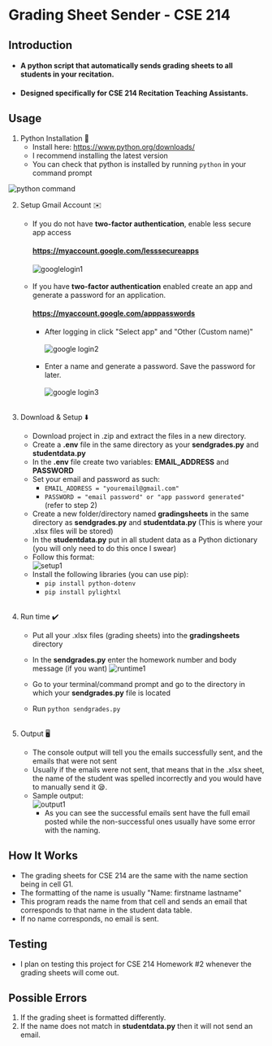 # Grading Sheet Sender - CSE 214

## Introduction

* #### A python script that automatically sends grading sheets to all students in your recitation. 
* #### Designed specifically for CSE 214 Recitation Teaching Assistants.

## Usage
1. Python Installation 🐍
    * Install here: https://www.python.org/downloads/
    * I recommend installing the latest version
    * You can check that python is installed by running ```python``` in your command prompt

![python command](https://i.gyazo.com/14dcd095a25672f1e9c4af2d10f45a59.png)

2. Setup Gmail Account ✉️
    * If you do not have **two-factor authentication**, enable less secure app access
        #### https://myaccount.google.com/lesssecureapps
        ![googlelogin1](https://i.gyazo.com/0c7832ca47c6e7d497628166761df0b3.png)
      <br/>
      <br/>
    * If you have **two-factor authentication** enabled
    create an app and generate a password for an application.
        #### https://myaccount.google.com/apppasswords
        * After logging in click "Select app" and "Other (Custom name)"
          <br />
          <br />
          ![google login2](https://i.gyazo.com/5d59f8e1791a793d615eafa66e508b25.png)
          <br />
          <br />
        * Enter a name and generate a password. Save the password for later.
          <br />
          <br />
          ![google login3](https://i.gyazo.com/c6d1ccd85b8a30f9e4e60ed28ea944bb.png)
          <br />
          <br />

3. Download & Setup ⬇️
    * Download project in .zip and extract the 
    files in a new directory.
    * Create a **.env** file in the same directory as your **sendgrades.py** and **studentdata.py**
    * In the **.env** file create two variables: **EMAIL_ADDRESS** and **PASSWORD**
    * Set your email and password as such:   
      * ```EMAIL_ADDRESS = "youremail@gmail.com"```
      * ```PASSWORD = "email password" or "app password generated"``` (refer to step 2)
    * Create a new folder/directory named **gradingsheets** in the same directory as
      **sendgrades.py** and **studentdata.py** (This is where your .xlsx files will be stored)
    * In the **studentdata.py** put in all student data as a Python dictionary (you will only need to do this once I swear)
    * Follow this format:
      <br/>
        ![setup1](https://i.gyazo.com/f3c27c8470f15220bbedf5b040c4b2de.png)
    * Install the following libraries (you can use pip):
        * ```pip install python-dotenv```
        * ```pip install pylightxl```
          <br/>
        <br/>  
4. Run time ✔️
    * Put all your .xlsx files (grading sheets) into the **gradingsheets** directory
    * In the **sendgrades.py** enter the homework number and body message (if you want)
    ![runtime1](https://i.gyazo.com/009c31f918e45ef8d2ea1d4e00bb81cd.png)
      
    * Go to your terminal/command prompt and go to the directory in which your **sendgrades.py** file is located
    * Run ```python sendgrades.py```
    <br/><br/>
5. Output 🖥️
    * The console output will tell you the emails successfully sent, and the emails that were not sent
    * Usually if the emails were not sent, that means that in the .xlsx sheet, the name of the student
    was spelled incorrectly and you would have to manually send it 😪.
   * Sample output: 
     <br/>
      ![output1](https://i.gyazo.com/51e2bbc1f5fb1dca43650f832091bd67.png)
       * As you can see the successful emails sent have the full email posted while the non-successful ones 
         usually have some error with the naming.
         
## How It Works

* The grading sheets for CSE 214 are the same with the name section
being in cell G1.
* The formatting of the name is usually "Name: firstname lastname"
* This program reads the name from that cell and sends an email that
corresponds to that name in the student data table.
* If no name corresponds, no email is sent. 

## Testing
- I plan on testing this project for CSE 214 Homework #2 whenever the grading sheets will come out. 

## Possible Errors
1. If the grading sheet is formatted differently.
2. If the name does not match in **studentdata.py**
then it will not send an email.